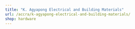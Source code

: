 ```yaml
---
title: "K. Agyapong Electrical and Building Materials"
url: /accra/k-agyapong-electrical-and-building-materials/
shop: hardware
---
```


